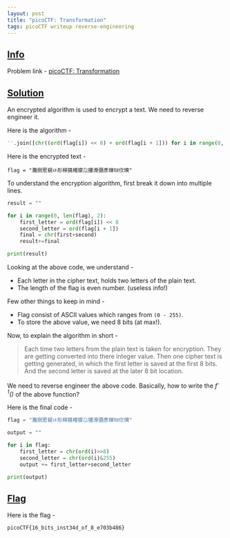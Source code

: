 ```yaml
---
layout: post
title: "picoCTF: Transformation"
tags: picoCTF writeup reverse-engineering
---
```


## [Info](#info)

Problem link - [picoCTF: Transformation](https://play.picoctf.org/practice/challenge/104)

## [Solution](#solution)

An encrypted algorithm is used to encrypt a text. We need to reverse engineer it.

Here is the algorithm - 

```python
''.join([chr((ord(flag[i]) << 8) + ord(flag[i + 1])) for i in range(0, len(flag), 2)])
```

Here is the encrypted text - 
```
flag = "灩捯䍔䙻ㄶ形楴獟楮獴㌴摟潦弸彥㜰㍢㐸㙽"
```


To understand the encryption algorithm, first break it down into multiple lines.

```python
result = ""

for i in range(0, len(flag), 2):
	first_letter = ord(flag[i]) << 8
	second_letter = ord(flag[i + 1])
	final = chr(first+second)
	result+=final

print(result)
```

Looking at the above code, we understand - 

* Each letter in the cipher text, holds two letters of the plain text.
* The length of the flag is even number. (useless info!)

Few other things to keep in mind - 
* Flag consist of ASCII values which ranges from `(0 - 255)`. 
* To store the above value, we need 8 bits (at max!). 


Now, to explain the algorithm in short - 
> Each time two letters from the plain text is taken for encryption.
> They are getting converted into there integer value.
> Then one cipher text is getting generated, in which the first letter is saved at the first 8 bits.
> And the second letter is saved at the later 8 bit location.

We need to reverse engineer the above code. Basically, how to write the <i>f<sup>-1</sup>()</i> of the above function?

Here is the final code - 

```python
flag = "灩捯䍔䙻ㄶ形楴獟楮獴㌴摟潦弸彥㜰㍢㐸㙽"

output = ""

for i in flag:
	first_letter = chr(ord(i)>>8)
	second_letter = chr(ord(i)&255)
	output += first_letter+second_letter

print(output)
``` 


## [Flag](#flag)

Here is the flag - 
```
picoCTF{16_bits_inst34d_of_8_e703b486}
```
